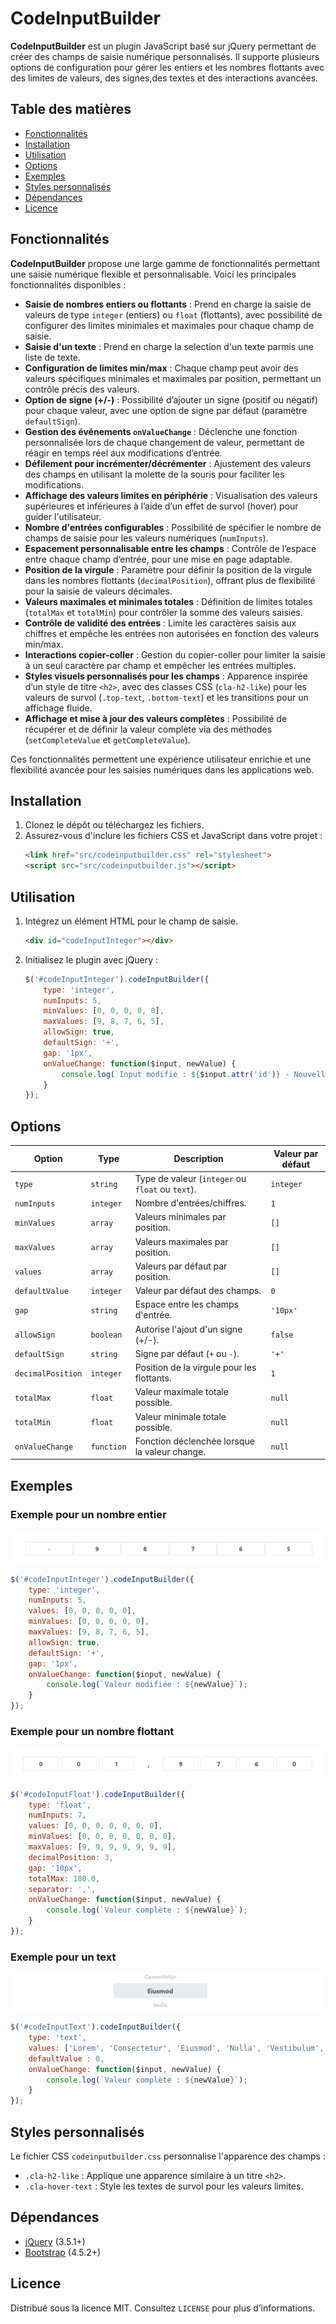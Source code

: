 
# CodeInputBuilder

**CodeInputBuilder** est un plugin JavaScript basé sur jQuery permettant de créer des champs de saisie numérique personnalisés. Il supporte plusieurs options de configuration pour gérer les entiers et les nombres flottants avec des limites de valeurs, des signes,des textes et des interactions avancées.

## Table des matières
- [Fonctionnalités](#fonctionnalités)
- [Installation](#installation)
- [Utilisation](#utilisation)
- [Options](#options)
- [Exemples](#exemples)
- [Styles personnalisés](#styles-personnalisés)
- [Dépendances](#dépendances)
- [Licence](#licence)

## Fonctionnalités

**CodeInputBuilder** propose une large gamme de fonctionnalités permettant une saisie numérique flexible et personnalisable. Voici les principales fonctionnalités disponibles :

- **Saisie de nombres entiers ou flottants** : Prend en charge la saisie de valeurs de type `integer` (entiers) ou `float` (flottants), avec possibilité de configurer des limites minimales et maximales pour chaque champ de saisie.
- **Saisie d'un texte** : Prend en charge la selection d'un texte parmis une liste de texte.
- **Configuration de limites min/max** : Chaque champ peut avoir des valeurs spécifiques minimales et maximales par position, permettant un contrôle précis des valeurs.
- **Option de signe (+/-)** : Possibilité d’ajouter un signe (positif ou négatif) pour chaque valeur, avec une option de signe par défaut (paramètre `defaultSign`).
- **Gestion des événements `onValueChange`** : Déclenche une fonction personnalisée lors de chaque changement de valeur, permettant de réagir en temps réel aux modifications d’entrée.
- **Défilement pour incrémenter/décrémenter** : Ajustement des valeurs des champs en utilisant la molette de la souris pour faciliter les modifications.
- **Affichage des valeurs limites en périphérie** : Visualisation des valeurs supérieures et inférieures à l’aide d’un effet de survol (hover) pour guider l'utilisateur.
- **Nombre d'entrées configurables** : Possibilité de spécifier le nombre de champs de saisie pour les valeurs numériques (`numInputs`).
- **Espacement personnalisable entre les champs** : Contrôle de l’espace entre chaque champ d’entrée, pour une mise en page adaptable.
- **Position de la virgule** : Paramètre pour définir la position de la virgule dans les nombres flottants (`decimalPosition`), offrant plus de flexibilité pour la saisie de valeurs décimales.
- **Valeurs maximales et minimales totales** : Définition de limites totales (`totalMax` et `totalMin`) pour contrôler la somme des valeurs saisies.
- **Contrôle de validité des entrées** : Limite les caractères saisis aux chiffres et empêche les entrées non autorisées en fonction des valeurs min/max.
- **Interactions copier-coller** : Gestion du copier-coller pour limiter la saisie à un seul caractère par champ et empêcher les entrées multiples.
- **Styles visuels personnalisés pour les champs** : Apparence inspirée d’un style de titre `<h2>`, avec des classes CSS (`cla-h2-like`) pour les valeurs de survol (`.top-text`, `.bottom-text`) et les transitions pour un affichage fluide.
- **Affichage et mise à jour des valeurs complètes** : Possibilité de récupérer et de définir la valeur complète via des méthodes (`setCompleteValue` et `getCompleteValue`).

Ces fonctionnalités permettent une expérience utilisateur enrichie et une flexibilité avancée pour les saisies numériques dans les applications web.
  
## Installation

1. Clonez le dépôt ou téléchargez les fichiers.
2. Assurez-vous d'inclure les fichiers CSS et JavaScript dans votre projet :
   ```html
   <link href="src/codeinputbuilder.css" rel="stylesheet">
   <script src="src/codeinputbuilder.js"></script>
   ```

## Utilisation

1. Intégrez un élément HTML pour le champ de saisie.
   ```html
   <div id="codeInputInteger"></div>
   ```
2. Initialisez le plugin avec jQuery :
   ```javascript
   $('#codeInputInteger').codeInputBuilder({
       type: 'integer',
       numInputs: 5,
       minValues: [0, 0, 0, 0, 0],
       maxValues: [9, 8, 7, 6, 5],
       allowSign: true,
       defaultSign: '+',
       gap: '1px',
       onValueChange: function($input, newValue) {
           console.log(`Input modifié : ${$input.attr('id')} - Nouvelle valeur : ${newValue}`);
       }
   });
   ```

## Options

| Option              | Type         | Description                                                                                      | Valeur par défaut |
|---------------------|--------------|--------------------------------------------------------------------------------------------------|--------------------|
| `type`              | `string`     | Type de valeur (`integer` ou `float` ou `text`).                                                 | `integer`         |
| `numInputs`         | `integer`    | Nombre d'entrées/chiffres.                                                                       | `1`               |
| `minValues`         | `array`      | Valeurs minimales par position.                                                                  | `[]`              |
| `maxValues`         | `array`      | Valeurs maximales par position.                                                                  | `[]`              |
| `values`            | `array`      | Valeurs par défaut par position.                                                                 | `[]`              |
| `defaultValue`      | `integer`    | Valeur par défaut des champs.                                                                    | `0`               |
| `gap`               | `string`     | Espace entre les champs d'entrée.                                                                | `'10px'`          |
| `allowSign`         | `boolean`    | Autorise l'ajout d'un signe (+/-).                                                               | `false`           |
| `defaultSign`       | `string`     | Signe par défaut (`+` ou `-`).                                                                   | `'+'`             |
| `decimalPosition`   | `integer`    | Position de la virgule pour les flottants.                                                       | `1`               |
| `totalMax`          | `float`      | Valeur maximale totale possible.                                                                 | `null`            |
| `totalMin`          | `float`      | Valeur minimale totale possible.                                                                 | `null`            |
| `onValueChange`     | `function`   | Fonction déclenchée lorsque la valeur change.                                                    | `null`            |

## Exemples

### Exemple pour un nombre entier

![Exemple pour un nombre entier](img/exemple_input_integer.png)

```javascript
$('#codeInputInteger').codeInputBuilder({
    type: 'integer',
    numInputs: 5,
    values: [0, 0, 0, 0, 0],
    minValues: [0, 0, 0, 0, 0],
    maxValues: [9, 8, 7, 6, 5],
    allowSign: true,
    defaultSign: '+',
    gap: '1px',
    onValueChange: function($input, newValue) {
        console.log(`Valeur modifiée : ${newValue}`);
    }
});
```

### Exemple pour un nombre flottant

![Exemple pour un nombre flottant](img/exemple_input_float.png)

```javascript
$('#codeInputFloat').codeInputBuilder({
    type: 'float',
    numInputs: 7,
    values: [0, 0, 0, 0, 0, 0, 0],
    minValues: [0, 0, 0, 0, 0, 0, 0],
    maxValues: [9, 9, 9, 9, 9, 9, 9],
    decimalPosition: 3,
    gap: '10px',
    totalMax: 180.0,
    separator: ',',
    onValueChange: function($input, newValue) {
        console.log(`Valeur complète : ${newValue}`);
    }
});
```

### Exemple pour un text

![Exemple une un text](img/exemple_input_text.png)

```javascript
$('#codeInputText').codeInputBuilder({
    type: 'text',
    values: ['Lorem', 'Consectetur', 'Eiusmod', 'Nulla', 'Vestibulum', 'Sollicitudin'], 
    defaultValue : 0,
    onValueChange: function($input, newValue) {
        console.log(`Valeur complète : ${newValue}`);
    }
});
```

## Styles personnalisés

Le fichier CSS `codeinputbuilder.css` personnalise l'apparence des champs :
- `.cla-h2-like` : Applique une apparence similaire à un titre `<h2>`.
- `.cla-hover-text` : Style les textes de survol pour les valeurs limites.

## Dépendances

- [jQuery](https://jquery.com) (3.5.1+)
- [Bootstrap](https://getbootstrap.com) (4.5.2+)

## Licence

Distribué sous la licence MIT. Consultez `LICENSE` pour plus d’informations.
